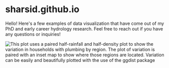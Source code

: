# sharsid.github.io

Hello! Here's a few examples of data visualization that have come out of my PhD and early career hydrology research. Feel free to reach out if you have any questions or inquiries!

![This plot uses a paired half-rainfall and half-density plot to show the variation in households with plumbing by region. The plot of variation is paired with an inset map to show where those regions are located. Variation can be easily and beautifully plotted with the use of the ggdist package](https://waterdata.usgs.gov/blog/static/tidycensus-viz/tidycensus-viz-sharmin.png)
